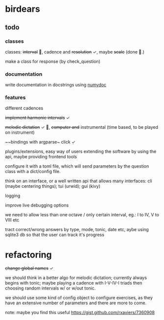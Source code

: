# birdears

## todo

### classes

classes: ~~interval~~ :tada:, cadence and ~~resolution~~ ✓, maybe ~~scale~~
(done :tada:.)

make a class for response (by check_question)

### documentation

write documentation in docstrings using [numydoc](https://github.com/numpy/numpy/blob/master/doc/HOWTO_DOCUMENT.rst.txt#documenting-classes)

### features

different cadences

~~implement harmonic intervals~~ ✓

~~melodic dictation~~ ✓ :tada:, ~~computer and~~ instrumental (time based,
to be played on instrument)

~~bindings with argparse~ click ✓

plugins/extensions, easy way of users extending the software by using the api,
maybe providing frontend tools

configure it with a toml file, which will send parameters by the question class
with a dict/config file.

think on an interface, or a well written api that allows many interfaces:
cli (maybe centering things); tui (urwid); gui (kivy)

logging

improve live debugging options

we need to allow less than one octave / only certain interval,
eg.: I to IV, V to VIII etc

tract correct/wrong answers by type, mode, tonic, date etc, aybe using sqlite3 db
so that the user can track it's progress

# refactoring

~~change global names~~ ✓

we should think in a better algo for melodic dictation; currently always begins
with tonic; maybe playing a cadence with I-V-IV-I triads then choosing random
intervals w/ or w/out tonic.

we should use some kind of config object to configure exercises, as they have an
extensive number of parameters and there are more to come.

note: maybe you find this useful https://gist.github.com/rxaviers/7360908
